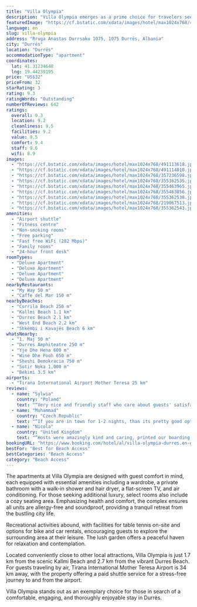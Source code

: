 ```yaml
---
title: "Villa Olympia"
description: "Villa Olympia emerges as a prime choice for travelers seeking a serene getaway, situated a mere 400 meters from the pristine shores of Currila Beach in Durrës."
featuredImage: "https://cf.bstatic.com/xdata/images/hotel/max1024x768/491113618.jpg?k=49eea7f7990dffc63f22452e0a5a23e97e72b17ee70f518130b4b674a7a7d2c7&o=&hp=1"
language: en
slug: villa-olympia
address: "Rruga Anastas Durrsaku 1075, 1075 Durrës, Albania"
city: "Durrës"
location: "Durrës"
accommodationType: "apartment"
coordinates:
  lat: 41.31234648
  lng: 19.44239195
price: "US$32"
priceFrom: 32
starRating: 3
rating: 9.3
ratingWords: "Outstanding"
numberOfReviews: 642
ratings:
  overall: 9.3
  location: 9.2
  cleanliness: 9.5
  facilities: 9.2
  value: 9.5
  comfort: 9.4
  staff: 9.6
  wifi: 8.9
images:
  - "https://cf.bstatic.com/xdata/images/hotel/max1024x768/491113618.jpg?k=49eea7f7990dffc63f22452e0a5a23e97e72b17ee70f518130b4b674a7a7d2c7&o=&hp=1"
  - "https://cf.bstatic.com/xdata/images/hotel/max1024x768/491114010.jpg?k=e54fd8f5493fdd16c7d1e310dea51838bb48dba8814ec7960a20b5406931a4b7&o=&hp=1"
  - "https://cf.bstatic.com/xdata/images/hotel/max1024x768/357236598.jpg?k=57542495f4dec6f5cb9a7010bcc1f04f56e68db358645434c4a00bb4f6f223a3&o=&hp=1"
  - "https://cf.bstatic.com/xdata/images/hotel/max1024x768/355362535.jpg?k=52a4c275a3998bd3c8239ac7c588b320ab8259eb592cc0acda08d2a090161626&o=&hp=1"
  - "https://cf.bstatic.com/xdata/images/hotel/max1024x768/355463965.jpg?k=7552320f6e17fcb8befa290be2e4e292d1f987fd245146ace69984137df36a5a&o=&hp=1"
  - "https://cf.bstatic.com/xdata/images/hotel/max1024x768/355463856.jpg?k=64a33cf432d780998fff389aaf1a5c0de050a0783f9e136c925daeea144a6c5e&o=&hp=1"
  - "https://cf.bstatic.com/xdata/images/hotel/max1024x768/355362538.jpg?k=5d615a2095d5d00974935531779bea03cc35abbf83f5dcaf95f704dc34490b13&o=&hp=1"
  - "https://cf.bstatic.com/xdata/images/hotel/max1024x768/219067513.jpg?k=b8195a8d1f464ea8f45e750e8e7dcae2a89b6ab02c50ac554918776329db8ec1&o=&hp=1"
  - "https://cf.bstatic.com/xdata/images/hotel/max1024x768/355362543.jpg?k=e5ec7b9d67ec8356552af8a37dfab68b7ffe8d72dfc3758c42e0d9f3027a5c76&o=&hp=1"
amenities:
  - "Airport shuttle"
  - "Fitness centre"
  - "Non-smoking rooms"
  - "Free parking"
  - "Fast free WiFi (282 Mbps)"
  - "Family rooms"
  - "24-hour front desk"
roomTypes:
  - "Deluxe Apartment"
  - "Deluxe Apartment"
  - "Deluxe Apartment"
  - "Deluxe Apartment"
nearbyRestaurants:
  - "My Way 50 m"
  - "Caffe del Mar 150 m"
nearbyBeaches:
  - "Currila Beach 250 m"
  - "Kallmi Beach 1.1 km"
  - "Durres Beach 2.1 km"
  - "West End Beach 2.2 km"
  - "Shkëmbi i Kavajës Beach 6 km"
whatsNearby:
  - "1. Maj 50 m"
  - "Durres Amphiteatre 250 m"
  - "Yje Dhe Hena 600 m"
  - "Wine Dhe Pooh 650 m"
  - "Sheshi Demokracia 750 m"
  - "Sotir Noka 1,000 m"
  - "Bekimi 3.5 km"
airports:
  - "Tirana International Airport Mother Teresa 25 km"
reviews:
  - name: "Sylwia"
    country: "Poland"
    text: "“Very nice and friendly staff who care about guests' satisfaction. Clean, new rooms. The entire building and its surroundings are well maintained. Good Wi-Fi connection. And of course - sea view :) Convenient location - close to the beach and the...”"
  - name: "Muhammad"
    country: "Czech Republic"
    text: "“If you are in town for 1-2 nights, than its pretty good option.”"
  - name: "Nicola"
    country: "United Kingdom"
    text: "“Hosts were amazingly kind and caring, printed our boarding passes free of charge and accomodated us for an early check-in. Spacious flat in a good position.”"
bookingURL: "https://www.booking.com/hotel/al/villa-olympia-durres.en-gb.html?aid=8035640"
bestFor: "Best for Beach Access"
bestCategories: "Beach Access"
category: "Beach Access"
---
```


The apartments at Villa Olympia are designed with guest comfort in mind, each equipped with essential amenities including a wardrobe, a private bathroom with a walk-in shower and hair dryer, a flat-screen TV, and air conditioning. For those seeking additional luxury, select rooms also include a cozy seating area. Emphasizing health and comfort, the complex ensures all units are allergy-free and soundproof, providing a tranquil retreat from the bustling city life.

Recreational activities abound, with facilities for table tennis on-site and options for bike and car rentals, encouraging guests to explore the surrounding area at their leisure. The lush garden offers a peaceful haven for relaxation and contemplation.

Located conveniently close to other local attractions, Villa Olympia is just 1.7 km from the scenic Kallmi Beach and 2.7 km from the vibrant Durres Beach. For guests traveling by air, Tirana International Mother Teresa Airport is 34 km away, with the property offering a paid shuttle service for a stress-free journey to and from the airport.

Villa Olympia stands out as an exemplary choice for those in search of a comfortable, engaging, and thoroughly enjoyable stay in Durrës.